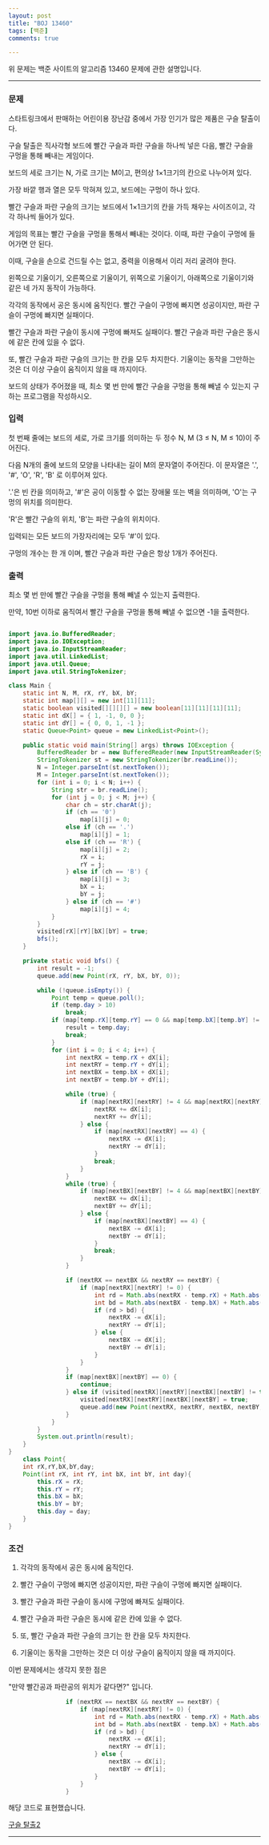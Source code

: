 ```yaml
---
layout: post
title: "BOJ 13460"
tags: [백준]
comments: true

---
```


위 문제는 백준 사이트의 알고리즘 13460 문제에 관한 설명입니다.<br>

---

### 문제

스타트링크에서 판매하는 어린이용 장난감 중에서 가장 인기가 많은 제품은 구슬 탈출이다.

구슬 탈출은 직사각형 보드에 빨간 구슬과 파란 구슬을 하나씩 넣은 다음, 빨간 구슬을 구멍을 통해 빼내는 게임이다.

보드의 세로 크기는 N, 가로 크기는 M이고, 편의상 1×1크기의 칸으로 나누어져 있다.

가장 바깥 행과 열은 모두 막혀져 있고, 보드에는 구멍이 하나 있다.

빨간 구슬과 파란 구슬의 크기는 보드에서 1×1크기의 칸을 가득 채우는 사이즈이고, 각각 하나씩 들어가 있다.

게임의 목표는 빨간 구슬을 구멍을 통해서 빼내는 것이다. 이때, 파란 구슬이 구멍에 들어가면 안 된다.

이때, 구슬을 손으로 건드릴 수는 없고, 중력을 이용해서 이리 저리 굴려야 한다.

왼쪽으로 기울이기, 오른쪽으로 기울이기, 위쪽으로 기울이기, 아래쪽으로 기울이기와 같은 네 가지 동작이 가능하다.

각각의 동작에서 공은 동시에 움직인다. 빨간 구슬이 구멍에 빠지면 성공이지만, 파란 구슬이 구멍에 빠지면 실패이다.

빨간 구슬과 파란 구슬이 동시에 구멍에 빠져도 실패이다. 빨간 구슬과 파란 구슬은 동시에 같은 칸에 있을 수 없다.

또, 빨간 구슬과 파란 구슬의 크기는 한 칸을 모두 차지한다. 기울이는 동작을 그만하는 것은 더 이상 구슬이 움직이지 않을 때 까지이다.

보드의 상태가 주어졌을 때, 최소 몇 번 만에 빨간 구슬을 구멍을 통해 빼낼 수 있는지 구하는 프로그램을 작성하시오.


### 입력

첫 번째 줄에는 보드의 세로, 가로 크기를 의미하는 두 정수 N, M (3 ≤ N, M ≤ 10)이 주어진다.

다음 N개의 줄에 보드의 모양을 나타내는 길이 M의 문자열이 주어진다. 이 문자열은 '.', '#', 'O', 'R', 'B' 로 이루어져 있다.

'.'은 빈 칸을 의미하고, '#'은 공이 이동할 수 없는 장애물 또는 벽을 의미하며, 'O'는 구멍의 위치를 의미한다.

'R'은 빨간 구슬의 위치, 'B'는 파란 구슬의 위치이다.

입력되는 모든 보드의 가장자리에는 모두 '#'이 있다.

구멍의 개수는 한 개 이며, 빨간 구슬과 파란 구슬은 항상 1개가 주어진다.

### 출력

최소 몇 번 만에 빨간 구슬을 구멍을 통해 빼낼 수 있는지 출력한다.

만약, 10번 이하로 움직여서 빨간 구슬을 구멍을 통해 빼낼 수 없으면 -1을 출력한다.

```java

import java.io.BufferedReader;
import java.io.IOException;
import java.io.InputStreamReader;
import java.util.LinkedList;
import java.util.Queue;
import java.util.StringTokenizer;

class Main {
	static int N, M, rX, rY, bX, bY;
	static int map[][] = new int[11][11];
	static boolean visited[][][][] = new boolean[11][11][11][11];
	static int dX[] = { 1, -1, 0, 0 };
	static int dY[] = { 0, 0, 1, -1 };
	static Queue<Point> queue = new LinkedList<Point>();

	public static void main(String[] args) throws IOException {
		BufferedReader br = new BufferedReader(new InputStreamReader(System.in));
		StringTokenizer st = new StringTokenizer(br.readLine());
		N = Integer.parseInt(st.nextToken());
		M = Integer.parseInt(st.nextToken());
		for (int i = 0; i < N; i++) {
			String str = br.readLine();
			for (int j = 0; j < M; j++) {
				char ch = str.charAt(j);
				if (ch == '0')
					map[i][j] = 0;
				else if (ch == '.')
					map[i][j] = 1;
				else if (ch == 'R') {
					map[i][j] = 2;
					rX = i;
					rY = j;
				} else if (ch == 'B') {
					map[i][j] = 3;
					bX = i;
					bY = j;
				} else if (ch == '#')
					map[i][j] = 4;
			}
		}
		visited[rX][rY][bX][bY] = true;
		bfs();
	}

	private static void bfs() {
		int result = -1;
		queue.add(new Point(rX, rY, bX, bY, 0));

		while (!queue.isEmpty()) {
			Point temp = queue.poll();
			if (temp.day > 10)
				break;
			if (map[temp.rX][temp.rY] == 0 && map[temp.bX][temp.bY] != 0) {
				result = temp.day;
				break;
			}
			for (int i = 0; i < 4; i++) {
				int nextRX = temp.rX + dX[i];
				int nextRY = temp.rY + dY[i];
				int nextBX = temp.bX + dX[i];
				int nextBY = temp.bY + dY[i];

				while (true) {
					if (map[nextRX][nextRY] != 4 && map[nextRX][nextRY] != 0) {
						nextRX += dX[i];
						nextRY += dY[i];
					} else {
						if (map[nextRX][nextRY] == 4) {
							nextRX -= dX[i];
							nextRY -= dY[i];
						}
						break;
					}
				}
				while (true) {
					if (map[nextBX][nextBY] != 4 && map[nextBX][nextBY] != 0) {
						nextBX += dX[i];
						nextBY += dY[i];
					} else {
						if (map[nextBX][nextBY] == 4) {
							nextBX -= dX[i];
							nextBY -= dY[i];
						}
						break;
					}
				}

				if (nextRX == nextBX && nextRY == nextBY) {
					if (map[nextRX][nextRY] != 0) {
						int rd = Math.abs(nextRX - temp.rX) + Math.abs(nextRY - temp.rY);
						int bd = Math.abs(nextBX - temp.bX) + Math.abs(nextBY - temp.bY);
						if (rd > bd) {
							nextRX -= dX[i];
							nextRY -= dY[i];
						} else {
							nextBX -= dX[i];
							nextBY -= dY[i];
						}
					}
				}
				if (map[nextBX][nextBY] == 0) {
					continue;
				} else if (visited[nextRX][nextRY][nextBX][nextBY] != true) {
					visited[nextRX][nextRY][nextBX][nextBY] = true;
					queue.add(new Point(nextRX, nextRY, nextBX, nextBY, temp.day + 1));
				}
			}
		}
		System.out.println(result);
	}
}
	class Point{
	int rX,rY,bX,bY,day;
	Point(int rX, int rY, int bX, int bY, int day){
		this.rX = rX;
		this.rY = rY;
		this.bX = bX;
		this.bY = bY;
		this.day = day;
	}
}

```

### 조건

1. 각각의 동작에서 공은 동시에 움직인다.

2. 빨간 구슬이 구멍에 빠지면 성공이지만, 파란 구슬이 구멍에 빠지면 실패이다.

3. 빨간 구슬과 파란 구슬이 동시에 구멍에 빠져도 실패이다.

4. 빨간 구슬과 파란 구슬은 동시에 같은 칸에 있을 수 없다.

5. 또, 빨간 구슬과 파란 구슬의 크기는 한 칸을 모두 차지한다.

6. 기울이는 동작을 그만하는 것은 더 이상 구슬이 움직이지 않을 때 까지이다.

이번 문제에서는 생각지 못한 점은 

"만약 빨간공과 파란공의 위치가 같다면?" 입니다.

```java
				if (nextRX == nextBX && nextRY == nextBY) {
					if (map[nextRX][nextRY] != 0) {
						int rd = Math.abs(nextRX - temp.rX) + Math.abs(nextRY - temp.rY);
						int bd = Math.abs(nextBX - temp.bX) + Math.abs(nextBY - temp.bY);
						if (rd > bd) {
							nextRX -= dX[i];
							nextRY -= dY[i];
						} else {
							nextBX -= dX[i];
							nextBY -= dY[i];
						}
					}
				}
```
해당 코드로 표현했습니다.

<a href="https://www.acmicpc.net/problem/13460">구슬 탈출2</a>

---
